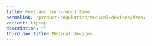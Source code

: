 ```yaml
---
title: Fees and turnaround time
permalink: /product-regulation/medical-devices/fees/
variant: tiptap
description: ""
third_nav_title: Medical devices
---
```

